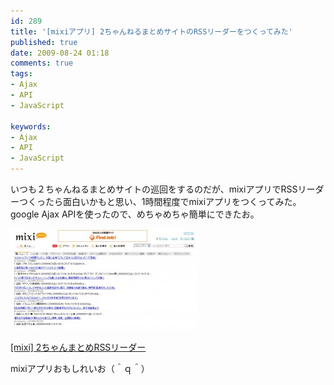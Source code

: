 ```yaml
---
id: 289
title: '[mixiアプリ] 2ちゃんねるまとめサイトのRSSリーダーをつくってみた'
published: true
date: 2009-08-24 01:18
comments: true
tags:
- Ajax
- API
- JavaScript

keywords:
- Ajax
- API
- JavaScript
---
```

いつも２ちゃんねるまとめサイトの巡回をするのだが、mixiアプリでRSSリーダーつくったら面白いかもと思い、1時間程度でmixiアプリをつくってみた。
google Ajax APIを使ったので、めちゃめちゃ簡単にできたお。

<a href="http://platform001.mixi.jp/run_appli.pl?id=6869" target="_blank"><img src="/imgs/archives/2009/08/e5908de7a7b0e69caae8a8ade5ae9a-1-300x162.jpg" alt="" title="e5908de7a7b0e69caae8a8ade5ae9a-1" width="300" height="162" class="aligncenter size-medium wp-image-290" /></a>

[[mixi] 2ちゃんまとめRSSリーダー](http://platform001.mixi.jp/run_appli.pl?id=6869 "[mixi] 2ちゃんまとめRSSリーダー")

mixiアプリおもしれいお（＾ｑ＾）
